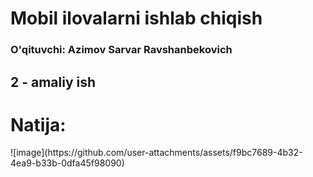 <h1>Mobil ilovalarni ishlab chiqish</h1>
<h3>O'qituvchi: Azimov Sarvar Ravshanbekovich</h3>
<h2>2 - amaliy ish</h2>
<h1>Natija:</h1>
![image](https://github.com/user-attachments/assets/f9bc7689-4b32-4ea9-b33b-0dfa45f98090)
